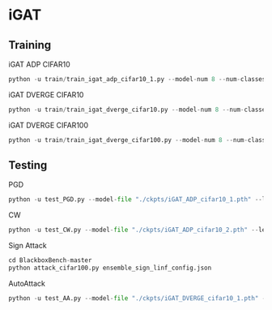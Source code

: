 # iGAT

## Training

iGAT ADP CIFAR10
```Python
python -u train/train_igat_adp_cifar10_1.py --model-num 8 --num-classes 10 --lr 0.001 --plus-adv --data-dir "../data/" --epochs 2000 --batch-size 512 --model-file ""
```

iGAT DVERGE CIFAR10
```Python
python -u train/train_igat_dverge_cifar10.py --model-num 8 --num-classes 10 --lr 0.001 --plus-adv --data-dir "../data/" --epochs 2000 --batch-size 512 --model-file "" 
```

iGAT DVERGE CIFAR100
```Python
python -u train/train_igat_dverge_cifar100.py --model-num 8 --num-classes 100 --lr 0.1 --plus-adv --data-dir "../data/" --epochs 2000 --batch-size 512 --model-file ""
```

## Testing
PGD
```Python
python -u test_PGD.py --model-file "./ckpts/iGAT_ADP_cifar10_1.pth" --leaky-relu 1
```
CW
```Python
python -u test_CW.py --model-file "./ckpts/iGAT_ADP_cifar10_2.pth" --leaky-relu 1
```

Sign Attack
```Python
cd BlackboxBench-master
python attack_cifar100.py ensemble_sign_linf_config.json
```

AutoAttack
```Python
python -u test_AA.py --model-file "./ckpts/iGAT_DVERGE_cifar10_1.pth" --leaky-relu 0
```

